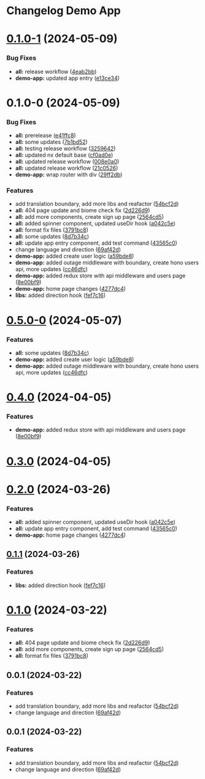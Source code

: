 # Changelog Demo App 

# [0.1.0-1](https://github.com/rtkac/nx-demo/compare/demo-app@0.1.0-0...demo-app@0.1.0-1) (2024-05-09)


### Bug Fixes

* **all:** release workflow ([4eab2bb](https://github.com/rtkac/nx-demo/commit/4eab2bb056c81d4620328e242d5dad9dcf29226a))
* **demo-app:** updated app entry ([e13ce34](https://github.com/rtkac/nx-demo/commit/e13ce344bf2ebd84cea4e3ecb4ee215a00651cc0))



# 0.1.0-0 (2024-05-09)


### Bug Fixes

* **all:** prerelease ([e41ffc8](https://github.com/rtkac/nx-demo/commit/e41ffc8474cb3a04d591b5ad0acd8c89f2dc7cb0))
* **all:** some updates ([7b1bd52](https://github.com/rtkac/nx-demo/commit/7b1bd52c2261545dc6bd105564fb429219cbaeed))
* **all:** testing release workflow ([3259642](https://github.com/rtkac/nx-demo/commit/3259642f74f5e26e50a6c6e84685348cc6672043))
* **all:** updated nx default base ([cf0ad0e](https://github.com/rtkac/nx-demo/commit/cf0ad0e254afa3369eef5a03a04b2fabced368e1))
* **all:** updated release workflow ([008e0a0](https://github.com/rtkac/nx-demo/commit/008e0a053bf94135f0decff53880856f72c60d1e))
* **all:** updated release workflow ([21c0526](https://github.com/rtkac/nx-demo/commit/21c0526734b9e5c0c213c0809dce1d77a8dfc306))
* **demo-app:** wrap router with div ([29ff2db](https://github.com/rtkac/nx-demo/commit/29ff2db6f3743169fa7c211f2ac970794a453bce))


### Features

* add translation boundary, add more libs and reafactor ([54bcf2d](https://github.com/rtkac/nx-demo/commit/54bcf2dddcafcc513f5f480d254d52c4fd84c0d7))
* **all:** 404 page update and biome check fix ([2d226d9](https://github.com/rtkac/nx-demo/commit/2d226d98fe25ebfd4bbfb445049e3fd6b05ef24d))
* **all:** add more components, create sign up page ([2564cd5](https://github.com/rtkac/nx-demo/commit/2564cd5c6ff1ed91daf77cb75d1380ea7b9b2112))
* **all:** added spinner component, updated useDir hook ([a042c5e](https://github.com/rtkac/nx-demo/commit/a042c5eeb251497316c97711118b81bc43e589ae))
* **all:** format fix files ([3791bc8](https://github.com/rtkac/nx-demo/commit/3791bc8b3f819f9625050299a475822eb52c18e5))
* **all:** some updates ([8d7b34c](https://github.com/rtkac/nx-demo/commit/8d7b34c5231aa7c93793ab39a255fd4ee28d2f52))
* **all:** update app entry component, add test command ([43565c0](https://github.com/rtkac/nx-demo/commit/43565c0666606035a8440a36f0dbcc33133e4a64))
* change language and direction ([69af42d](https://github.com/rtkac/nx-demo/commit/69af42d63ac5e53188951168c0e8d12ec7a12734))
* **demo-app:** added create user logic ([a59bde8](https://github.com/rtkac/nx-demo/commit/a59bde8a3a12c4b7f15e28f78920273956e8a326))
* **demo-app:** added outage middleware with boundary, create hono users api, more updates ([cc46dfc](https://github.com/rtkac/nx-demo/commit/cc46dfcd29daa1a9b77943ae9b84a444bbe94254))
* **demo-app:** added redux store with api middleware and users page ([8e00bf9](https://github.com/rtkac/nx-demo/commit/8e00bf986e198c93a90c923a3191470101bc925e))
* **demo-app:** home page changes ([4277dc4](https://github.com/rtkac/nx-demo/commit/4277dc45d28aba944c88078b5b646b287d644b0a))
* **libs:** added direction hook ([fef7c16](https://github.com/rtkac/nx-demo/commit/fef7c1676b659b45c3a58040e6847b5e351f1301))



# [0.5.0-0](https://github.com/rtkac/nx-demo/compare/demo-app-0.4.0...demo-app-0.5.0-0) (2024-05-07)


### Features

* **all:** some updates ([8d7b34c](https://github.com/rtkac/nx-demo/commit/8d7b34c5231aa7c93793ab39a255fd4ee28d2f52))
* **demo-app:** added create user logic ([a59bde8](https://github.com/rtkac/nx-demo/commit/a59bde8a3a12c4b7f15e28f78920273956e8a326))
* **demo-app:** added outage middleware with boundary, create hono users api, more updates ([cc46dfc](https://github.com/rtkac/nx-demo/commit/cc46dfcd29daa1a9b77943ae9b84a444bbe94254))



# [0.4.0](https://github.com/rtkac/nx-demo/compare/demo-app-0.3.0...demo-app-0.4.0) (2024-04-05)


### Features

* **demo-app:** added redux store with api middleware and users page ([8e00bf9](https://github.com/rtkac/nx-demo/commit/8e00bf986e198c93a90c923a3191470101bc925e))



# [0.3.0](https://github.com/rtkac/nx-demo/compare/demo-app-0.2.0...demo-app-0.3.0) (2024-04-05)



# [0.2.0](https://github.com/rtkac/nx-demo/compare/demo-app-0.1.1...demo-app-0.2.0) (2024-03-26)


### Features

* **all:** added spinner component, updated useDir hook ([a042c5e](https://github.com/rtkac/nx-demo/commit/a042c5eeb251497316c97711118b81bc43e589ae))
* **all:** update app entry component, add test command ([43565c0](https://github.com/rtkac/nx-demo/commit/43565c0666606035a8440a36f0dbcc33133e4a64))
* **demo-app:** home page changes ([4277dc4](https://github.com/rtkac/nx-demo/commit/4277dc45d28aba944c88078b5b646b287d644b0a))



## [0.1.1](https://github.com/rtkac/nx-demo/compare/demo-app-0.1.0...demo-app-0.1.1) (2024-03-26)


### Features

* **libs:** added direction hook ([fef7c16](https://github.com/rtkac/nx-demo/commit/fef7c1676b659b45c3a58040e6847b5e351f1301))



# [0.1.0](https://github.com/rtkac/nx-demo/compare/demo-app-0.0.1...demo-app-0.1.0) (2024-03-22)


### Features

* **all:** 404 page update and biome check fix ([2d226d9](https://github.com/rtkac/nx-demo/commit/2d226d98fe25ebfd4bbfb445049e3fd6b05ef24d))
* **all:** add more components, create sign up page ([2564cd5](https://github.com/rtkac/nx-demo/commit/2564cd5c6ff1ed91daf77cb75d1380ea7b9b2112))
* **all:** format fix files ([3791bc8](https://github.com/rtkac/nx-demo/commit/3791bc8b3f819f9625050299a475822eb52c18e5))



## 0.0.1 (2024-03-22)


### Features

* add translation boundary, add more libs and reafactor ([54bcf2d](https://github.com/rtkac/nx-demo/commit/54bcf2dddcafcc513f5f480d254d52c4fd84c0d7))
* change language and direction ([69af42d](https://github.com/rtkac/nx-demo/commit/69af42d63ac5e53188951168c0e8d12ec7a12734))



## 0.0.1 (2024-03-22)


### Features

* add translation boundary, add more libs and reafactor ([54bcf2d](https://github.com/rtkac/nx-demo/commit/54bcf2dddcafcc513f5f480d254d52c4fd84c0d7))
* change language and direction ([69af42d](https://github.com/rtkac/nx-demo/commit/69af42d63ac5e53188951168c0e8d12ec7a12734))
